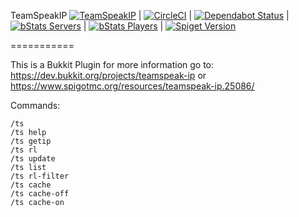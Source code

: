 
TeamSpeakIP [![TeamSpeakIP](https://api.travis-ci.org/T0biii/TeamSpeakIp.svg)](https://travis-ci.org/T0biii/TeamSpeakIp) | [![CircleCI](https://circleci.com/gh/T0biii/TeamSpeakIp/tree/master.svg?style=svg)](https://circleci.com/gh/T0biii/TeamSpeakIp/tree/master) | [![Dependabot Status](https://api.dependabot.com/badges/status?host=github&repo=T0biii/TeamSpeakIp)](https://dependabot.com) | [![bStats Servers](https://img.shields.io/bstats/servers/203)](https://bstats.org/plugin/bukkit/TeamSpeakIP) | [![bStats Players](https://img.shields.io/bstats/players/203)](https://bstats.org/plugin/bukkit/TeamSpeakIP)
| [![Spiget Version](https://img.shields.io/spiget/version/25086?label=Version)](https://www.spigotmc.org/resources/teamspeak-ip.25086/)

===========

This is a Bukkit Plugin for more information go to:
https://dev.bukkit.org/projects/teamspeak-ip or https://www.spigotmc.org/resources/teamspeak-ip.25086/

Commands:
```
/ts
/ts help
/ts getip
/ts rl
/ts update
/ts list
/ts rl-filter
/ts cache
/ts cache-off
/ts cache-on
```


